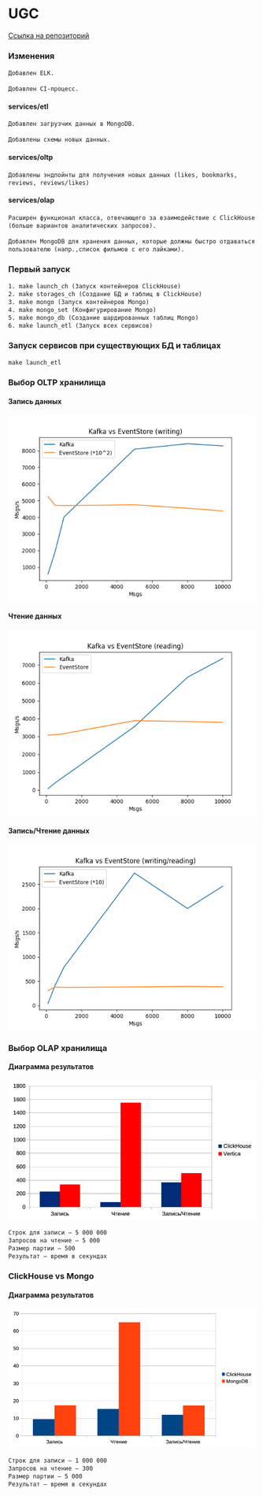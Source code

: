 # UGC

[Ссылка на репозиторий](https://github.com/strecobyasha/ugc_sprint_2)

### Изменения

    Добавлен ELK.
    
    Добавлен CI-процесс.

#### services/etl

    Добавлен загрузчик данных в MongoDB.

    Добавлены схемы новых данных.

#### services/oltp

    Добавлены эндпойнты для получения новых данных (likes, bookmarks, reviews, reviews/likes)

#### services/olap
    Расширен функционал класса, отвечающего за взаимодействие с ClickHouse (больше вариантов аналитических запросов).

    Добавлен MongoDB для хранения данных, которые должны быстро отдаваться пользователю (напр.,список фильмов с его лайками).

### Первый запуск
``` 
1. make launch_ch (Запуск контейнеров ClickHouse)
2. make storages_ch (Создание БД и таблиц в ClickHouse)
3. make mongo (Запуск контейнеров Mongo)
4. make mongo_set (Конфигурирование Mongo)
5. make mongo_db (Создание шардированных таблиц Mongo)
6. make launch_etl (Запуск всех сервисов)
``` 

### Запуск сервисов при существующих БД и таблицах
``` 
make launch_etl
``` 

### Выбор OLTP хранилища

#### Запись данных

![Запись данных Kafka vs Event Store](benchmark/oltp/media/writing.png?raw=true "Запись данных Kafka vs Event Store")

#### Чтение данных

![Чтение данных Kafka vs Event Store](benchmark/oltp/media/reading.png?raw=true "Чтение данных Kafka vs Event Store")

#### Запись/Чтение данных

![Запись/Чтение данных Kafka vs Event Store](benchmark/oltp/media/writing_reading.png?raw=true "Запись/Чтение данных Kafka vs Event Store")

### Выбор OLAP хранилища

#### Диаграмма результатов

![Сравнительные тесты ClickHouse vs Vertica](benchmark/olap/media/diagram.png?raw=true "Сравнительные тесты ClickHouse vs Vertica")

``` 
Строк для записи – 5 000 000
Запросов на чтение – 5 000
Размер партии – 500
Результат – время в секундах
``` 

### ClickHouse vs Mongo

#### Диаграмма результатов

![Сравнительные тесты ClickHouse vs Mongo](benchmark/olap_2/media/ch_mongo.png?raw=true "Сравнительные тесты ClickHouse vs Mongo")

``` 
Строк для записи – 1 000 000
Запросов на чтение – 300
Размер партии – 5 000
Результат – время в секундах
``` 
